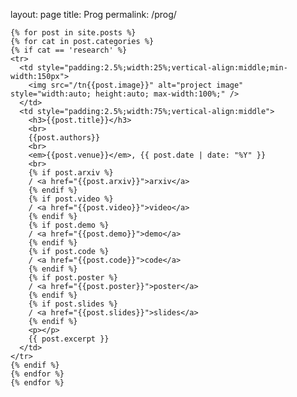 layout: page
title: Prog
permalink: /prog/



  <table style="width:100%;border:0px;border-spacing:0px;border-collapse:separate;margin-right:auto;margin-left:auto;">

    {% for post in site.posts %}
    {% for cat in post.categories %}
    {% if cat == 'research' %}
    <tr>
      <td style="padding:2.5%;width:25%;vertical-align:middle;min-width:150px">
        <img src="/tn{{post.image}}" alt="project image" style="width:auto; height:auto; max-width:100%;" />
      </td>
      <td style="padding:2.5%;width:75%;vertical-align:middle">
        <h3>{{post.title}}</h3>
        <br>
        {{post.authors}}
        <br>
        <em>{{post.venue}}</em>, {{ post.date | date: "%Y" }}
        <br>
        {% if post.arxiv %}
        / <a href="{{post.arxiv}}">arxiv</a> 
        {% endif %}
        {% if post.video %}
        / <a href="{{post.video}}">video</a>
        {% endif %}
        {% if post.demo %}
        / <a href="{{post.demo}}">demo</a>
        {% endif %}
        {% if post.code %}
        / <a href="{{post.code}}">code</a> 
        {% endif %}
        {% if post.poster %}
        / <a href="{{post.poster}}">poster</a> 
        {% endif %}
        {% if post.slides %}
        / <a href="{{post.slides}}">slides</a> 
        {% endif %}
        <p></p>
        {{ post.excerpt }}
      </td>
    </tr>
    {% endif %}
    {% endfor %}
    {% endfor %}
  </table>


